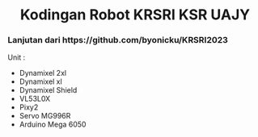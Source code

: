 <h1 align="center">Kodingan Robot KRSRI KSR UAJY</h1>
<h3>Lanjutan dari https://github.com/byonicku/KRSRI2023 </h3>

Unit :
- Dynamixel 2xl
- Dynamixel xl
- Dynamixel Shield
- VL53L0X
- Pixy2
- Servo MG996R
- Arduino Mega 6050

